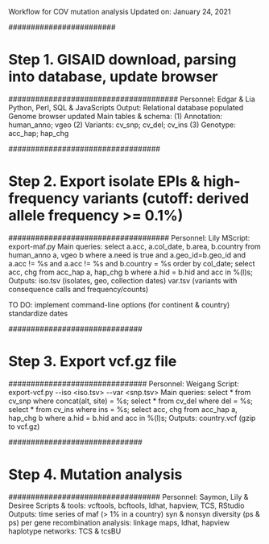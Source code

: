 Workflow for COV mutation analysis
Updated on: January 24, 2021

########################
# Step 1. GISAID download, parsing into database, update browser
######################################
Personnel: Edgar & Lia
Python, Perl, SQL & JavaScripts
Output: 
	Relational database populated
	Genome browser updated
Main tables & schema:
     (1) Annotation: human_anno; vgeo
     (2) Variants: cv_snp; cv_del; cv_ins
     (3) Genotype: acc_hap; hap_chg

##################################
# Step 2. Export isolate EPIs & high-frequency variants (cutoff: derived allele frequency >= 0.1%)
####################################
Personnel: Lily
MScript: export-maf.py <country name>
Main queries:
     select a.acc, a.col_date, b.area, b.country from human_anno a, vgeo b where a.need is true and a.geo_id=b.geo_id and a.acc != %s and a.acc != %s and b.country = %s order by col_date;
     select acc, chg from acc_hap a, hap_chg b where a.hid = b.hid and acc in %(l)s;
Outputs:
	iso.tsv (isolates, geo, collection dates)
	var.tsv (variants with consequence calls and frequency/counts)

TO DO:
   implement command-line options (for continent & country)
   standardize dates

##############################
# Step 3. Export vcf.gz file
###############################
Personnel: Weigang
Script: export-vcf.py --iso <iso.tsv> --var <snp.tsv>
Main queries:
     select * from cv_snp where concat(alt, site) = %s;
     select * from cv_del where del = %s;
     select * from cv_ins where ins = %s;
     select acc, chg from acc_hap a, hap_chg b where a.hid = b.hid and acc in %(l)s;
Outputs:
	country.vcf (gzip to vcf.gz)

##############################
# Step 4. Mutation analysis
##################################
Personnel: Saymon, Lily & Desiree
Scripts & tools: vcftools, bcftools, ldhat, hapview, TCS, RStudio
Outputs:
	time series of maf (> 1% in a country)
	syn & nonsyn diversity (ps & ps) per gene
	recombination analysis: linkage maps, ldhat, hapview
	haplotype networks: TCS	& tcsBU

